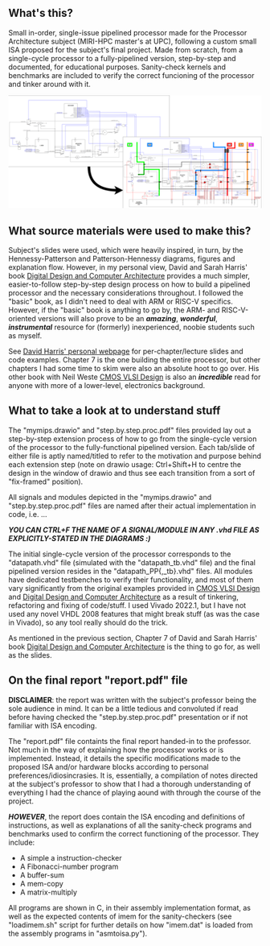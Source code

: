 What's this?
------------

Small in-order, single-issue pipelined processor made for the Processor Architecture subject (MIRI-HPC master's at UPC), following a custom small ISA proposed for the subject's final project. Made from scratch, from a single-cycle processor to a fully-pipelined version, step-by-step and documented, for educational purposes. Sanity-check kernels and benchmarks are included to verify the correct funcioning of the processor and tinker around with it.

![](header.png)



What source materials were used to make this?
---------------------------------------------

Subject's slides were used, which were heavily inspired, in turn, by the Hennessy-Patterson and Patterson-Hennessy diagrams, figures and explanation flow. However, in my personal view, David and Sarah Harris' book [Digital Design and Computer Architecture](https://pages.hmc.edu/harris/ddca/) provides a much simpler, easier-to-follow step-by-step design process on how to build a pipelined processor and the necessary considerations throughout. I followed the "basic" book, as I didn't need to deal with ARM or RISC-V specifics. However, if the "basic" book is anything to go by, the ARM- and RISC-V-oriented versions will also prove to be an **_amazing_**, **_wonderful_**, **_instrumental_** resource for (formerly) inexperienced, noobie students such as myself.

See [David Harris' personal webpage](https://pages.hmc.edu/harris/) for per-chapter/lecture slides and code examples. Chapter 7 is the one building the entire processor, but other chapters I had some time to skim were also an absolute hoot to go over. His other book with Neil Weste [CMOS VLSI Design](http://pages.hmc.edu/harris/cmosvlsi/4e/index.html) is also an **_incredible_** read for anyone with more of a lower-level, electronics background.



What to take a look at to understand stuff
------------------------------------------

The "mymips.drawio" and "step.by.step.proc.pdf" files provided lay out a step-by-step extension process of how to go from the single-cycle version of the processor to the fully-functional pipelined version. Each tab/slide of either file is aptly named/titled to refer to the motivation and purpose behind each extension step (note on drawio usage: Ctrl+Shift+H to centre the design in the window of drawio and thus see each transition from a sort of "fix-framed" position).

All signals and modules depicted in the "mymips.drawio" and "step.by.step.proc.pdf" files are named after their actual implementation in code, i.e. ...

**_YOU CAN CTRL+F THE NAME OF A SIGNAL/MODULE IN ANY .vhd FILE AS EXPLICITLY-STATED IN THE DIAGRAMS :)_**

The initial single-cycle version of the processor corresponds to the "datapath.vhd" file (simulated with the "datapath_tb.vhd" file) and the final pipelined version resides in the "datapath_PP{,_tb}.vhd" files. All modules have dedicated testbenches to verify their functionality, and most of them vary significantly from the original examples provided in [CMOS VLSI Design](http://pages.hmc.edu/harris/cmosvlsi/4e/index.html) and [Digital Design and Computer Architecture](https://pages.hmc.edu/harris/ddca/) as a result of tinkering, refactoring and fixing of code/stuff. I used Vivado 2022.1, but I have not used any novel VHDL 2008 features that might break stuff (as was the case in Vivado), so any tool really should do the trick.

As mentioned in the previous section, Chapter 7 of David and Sarah Harris' book [Digital Design and Computer Architecture](https://pages.hmc.edu/harris/ddca/) is the thing to go for, as well as the slides.



On the final report "report.pdf" file
-------------------------------------

**DISCLAIMER**: the report was written with the subject's professor being the sole audience in mind. It can be a little tedious and convoluted if read before having checked the "step.by.step.proc.pdf" presentation or if not familiar with ISA encoding.

The "report.pdf" file containts the final report handed-in to the professor. Not much in the way of explaining how the processor works or is implemented. Instead, it details the specific modifications made to the proposed ISA and/or hardware blocks according to personal preferences/idiosincrasies. It is, essentially, a compilation of notes directed at the subject's professor to show that I had a thorough understanding of everything I had the chance of playing aound with through the course of the project.

**_HOWEVER_**, the report does contain the ISA encoding and definitions of instructions, as well as explanations of all the sanity-check programs and benchmarks used to confirm the correct functioning of the processor. They include:

  - A simple a instruction-checker
  - A Fibonacci-number program
  - A buffer-sum
  - A mem-copy
  - A matrix-multiply

All programs are shown in C, in their assembly implementation format, as well as the expected contents of imem for the sanity-checkers (see "loadimem.sh" script for further details on how "imem.dat" is loaded from the assembly programs in "asmtoisa.py").

